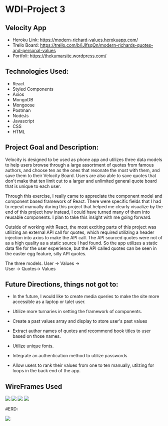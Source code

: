 # WDI-Project 3

## Velocity App

* Heroku Link: https://modern-richard-values.herokuapp.com/
* Trello Board: https://trello.com/b/lJIfsqQn/modern-richards-quotes-and-personal-values
* Portfoli: https://thekumarsite.wordpress.com/

## Technologies Used: 
* React
* Styled Components
* Axios
* MongoDB
* Mongoose
* Postman
* NodeJs
* Javascript
* CSS
* HTML

## Project Goal and Description:
Velocity is designed to be used as phone app and utilizes three data models to help users browse through a large assortment of quotes from famous authors, and choose ten as the ones that resonate the  most with them, and save them to their Velocity Board. Users are also able to save quotes that don't make that ten limit cut to a larger and unlimited general quote board that is unique to each user.

Through this exercise, I really came to appreciate the component model and component based framework of React. There were specific fields that I had to repeat manually during this project that helped me clearly visualize by the end of this project how instead, I could have turned many of them into reusable components. I plan to take this insight with me going forward. 

Outside of working with React, the most exciting parts of this project was utilizing an external API call for quotes, which required utilizing a header injection into axios to make the API call. The API sourced quotes were not of as a high quality as a static source I had found. So the app utilizes a static data file for the user experience, but the API called quotes can be seen in the easter egg feature, silly  API quotes.


The three models. User ->  Values ->
<br/>
                    User -> Quotes-> Values
                    
## Future Directions, things not got to:
* In the future, I would like to create media queries to make the site more accessible as a laptop or talet user. 

* Utilize more turnaries in setting the framework of components.

* Create a past values array and display to store user's past values

* Extract author names of quotes and recommend book titles to user based on those names.

* Utilize unique fonts. 

* Integrate an authentication method to utilize passwords

* Allow users to rank their values from one to ten manually, utilzing for loops in the back end of the app.

## WireFrames Used

![](https://i.imgur.com/LsbIF80h.jpg)
![](https://i.imgur.com/hkaG68Rh.jpg)
![](https://i.imgur.com/JOz1Crnh.jpg)
![](https://i.imgur.com/UkKt5Nxh.jpg)

#ERD:

![](https://i.imgur.com/1J23R7Ih.png)


